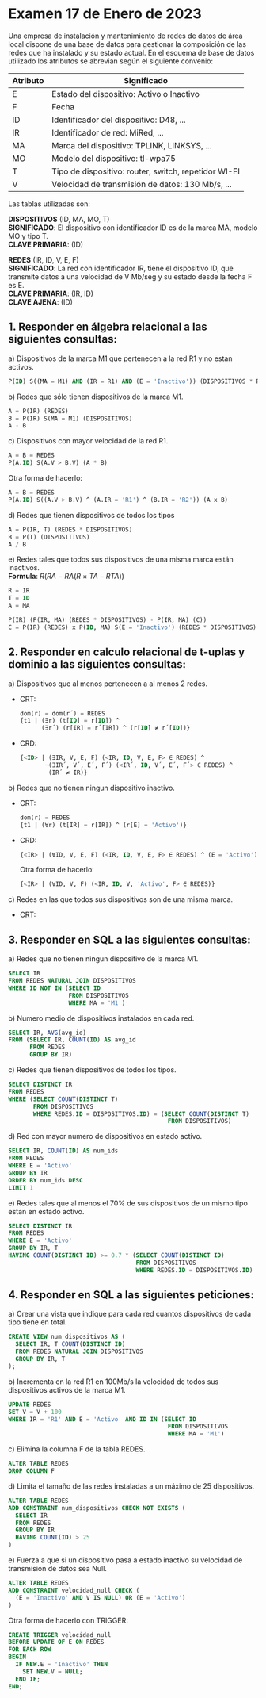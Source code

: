 # Examen 17 de Enero de 2023

Una empresa de instalación y mantenimiento de redes de datos de área local dispone de una base de datos para gestionar la composición de las redes que ha instalado y su estado actual. En el esquema de base de datos utilizado los atributos se abrevian según el siguiente convenio:

| Atributo | Significado                                          |
| -------- | ---------------------------------------------------- |
| E        | Estado del dispositivo: Activo o Inactivo            |
| F        | Fecha                                                |
| ID       | Identificador del dispositivo: D48, ...              |
| IR       | Identificador de red: MiRed, ...                     |
| MA       | Marca del dispositivo: TPLINK, LINKSYS, ...          |
| MO       | Modelo del dispositivo: tl-wpa75                     |
| T        | Tipo de dispositivo: router, switch, repetidor WI-FI |
| V        | Velocidad de transmisión de datos: 130 Mb/s, ...    |

Las tablas utilizadas son:

**DISPOSITIVOS** (ID, MA, MO, T)\
**SIGNIFICADO**: El dispositivo con identificador ID es de la marca MA, modelo MO y tipo T.\
**CLAVE PRIMARIA**: (ID)

**REDES** (IR, ID, V, E, F)\
**SIGNIFICADO**: La red con identificador IR, tiene el dispositivo ID, que transmite datos a una velocidad de V Mb/seg y su estado desde la fecha F es E.\
**CLAVE PRIMARIA**: (IR, ID)\
**CLAVE AJENA**: (ID)

## 1. Responder en álgebra relacional a las siguientes consultas:
a) Dispositivos de la marca M1 que pertenecen a la red R1 y no estan activos.
```sql
P(ID) S((MA = M1) AND (IR = R1) AND (E = 'Inactivo')) (DISPOSITIVOS * REDES)
```

b) Redes que sólo tienen dispositivos de la marca M1.
```sql
A = P(IR) (REDES)
B = P(IR) S(MA = M1) (DISPOSITIVOS)
A - B
```

c) Dispositivos con mayor velocidad de la red R1.
```sql
A = B = REDES
P(A.ID) S(A.V > B.V) (A * B)
```

Otra forma de hacerlo:
```sql
A = B = REDES
P(A.ID) S((A.V > B.V) ^ (A.IR = 'R1') ^ (B.IR = 'R2')) (A x B)
```

d) Redes que tienen dispositivos de todos los tipos
```sql
A = P(IR, T) (REDES * DISPOSITIVOS)
B = P(T) (DISPOSITIVOS)
A / B
```

e) Redes tales que todos sus dispositivos de una misma marca están inactivos.\
**Formula**: $R(RA \ - \ RA (R \ \times \ TA - RTA))$

```sql
R = IR
T = ID
A = MA

P(IR) (P(IR, MA) (REDES * DISPOSITIVOS) - P(IR, MA) (C))
C = P(IR) (REDES) x P(ID, MA) S(E = 'Inactivo') (REDES * DISPOSITIVOS) - P(IR, ID, MA) (REDES * DISPOSITIVOS)
```

## 2. Responder en calculo relacional de t-uplas y dominio a las siguientes consultas:
a) Dispositivos que al menos pertenecen a al menos 2 redes.
* CRT:
  ```sql
  dom(r) = dom(r´) = REDES
  {t1 | (∃r) (t[ID] = r[ID]) ^ 
        (∃r´) (r[IR] = r´[IR]) ^ (r[ID] ≠ r´[ID])}
  ```

* CRD:
  ```sql	
  {<ID> | (∃IR, V, E, F) (<IR, ID, V, E, F> ∈ REDES) ^
         ¬(∃IR´, V´, E´, F´) (<IR´, ID, V´, E´, F´> ∈ REDES) ^ 
          (IR´ ≠ IR)}
  ```

b) Redes que no tienen ningun dispositivo inactivo.
* CRT:
  ```sql
  dom(r) = REDES
  {t1 | (∀r) (t[IR] = r[IR]) ^ (r[E] = 'Activo')}
  ```

* CRD:
  ```sql
  {<IR> | (∀ID, V, E, F) (<IR, ID, V, E, F> ∈ REDES) ^ (E = 'Activo')}
  ```

  Otra forma de hacerlo:
  ```sql
  {<IR> | (∀ID, V, F) (<IR, ID, V, 'Activo', F> ∈ REDES)}
  ```

c) Redes en las que todos sus dispositivos son de una misma marca.
* CRT:
  

## 3. Responder en SQL a las siguientes consultas:
a) Redes que no tienen ningun dispositivo de la marca M1.
```sql
SELECT IR
FROM REDES NATURAL JOIN DISPOSITIVOS
WHERE ID NOT IN (SELECT ID 
                 FROM DISPOSITIVOS
                 WHERE MA = 'M1')
```

b) Numero medio de dispositivos instalados en cada red.
```sql
SELECT IR, AVG(avg_id)
FROM (SELECT IR, COUNT(ID) AS avg_id
      FROM REDES
      GROUP BY IR)
```

c) Redes que tienen dispositivos de todos los tipos.
```sql
SELECT DISTINCT IR
FROM REDES
WHERE (SELECT COUNT(DISTINCT T)
       FROM DISPOSITIVOS
       WHERE REDES.ID = DISPOSITIVOS.ID) = (SELECT COUNT(DISTINCT T)
                                             FROM DISPOSITIVOS)
```

d) Red con mayor numero de dispositivos en estado activo.
```sql
SELECT IR, COUNT(ID) AS num_ids
FROM REDES
WHERE E = 'Activo'
GROUP BY IR
ORDER BY num_ids DESC
LIMIT 1
```

e) Redes tales que al menos el 70% de sus dispositivos de un mismo tipo estan en estado activo. 
```sql
SELECT DISTINCT IR
FROM REDES
WHERE E = 'Activo'
GROUP BY IR, T
HAVING COUNT(DISTINCT ID) >= 0.7 * (SELECT COUNT(DISTINCT ID)
                                    FROM DISPOSITIVOS
                                    WHERE REDES.ID = DISPOSITIVOS.ID)
```

## 4. Responder en SQL a las siguientes peticiones:
a) Crear una vista que indique para cada red cuantos dispositivos de cada tipo tiene en total.
```sql
CREATE VIEW num_dispositivos AS (
  SELECT IR, T COUNT(DISTINCT ID)
  FROM REDES NATURAL JOIN DISPOSITIVOS
  GROUP BY IR, T
);
```

b) Incrementa en la red R1 en 100Mb/s la velocidad de todos sus dispositivos activos de la marca M1.
```sql
UPDATE REDES
SET V = V + 100
WHERE IR = 'R1' AND E = 'Activo' AND ID IN (SELECT ID
                                             FROM DISPOSITIVOS
                                             WHERE MA = 'M1')
```

c) Elimina la columna F de la tabla REDES.
```sql
ALTER TABLE REDES
DROP COLUMN F
```

d) Limita el tamaño de las redes instaladas a un máximo de 25 dispositivos.
```sql
ALTER TABLE REDES
ADD CONSTRAINT num_dispositivos CHECK NOT EXISTS (
  SELECT IR
  FROM REDES
  GROUP BY IR
  HAVING COUNT(ID) > 25
)
```

e) Fuerza a que si un dispositivo pasa a estado inactivo su velocidad de transmisión de datos sea Null.
```sql
ALTER TABLE REDES
ADD CONSTRAINT velocidad_null CHECK (
  (E = 'Inactivo' AND V IS NULL) OR (E = 'Activo')
)
```

Otra forma de hacerlo con TRIGGER:
```sql
CREATE TRIGGER velocidad_null
BEFORE UPDATE OF E ON REDES
FOR EACH ROW
BEGIN
  IF NEW.E = 'Inactivo' THEN
    SET NEW.V = NULL;
  END IF;
END;
```